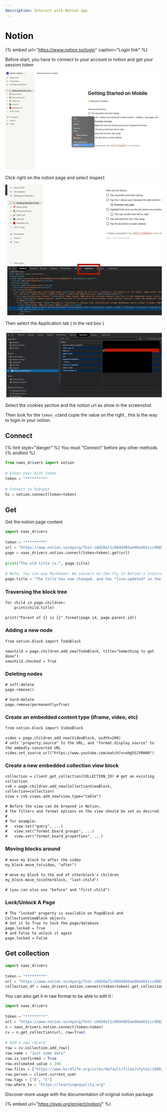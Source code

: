 ```yaml
---
description: Interact with Notion app
---
```


# Notion

{% embed url="https://www.notion.so/login" caption="Login link" %}

Before start, you have to connect to your account in notion and get your session token

![](../.gitbook/assets/screenshot-2021-02-10-at-22.34.57.png)

Click right on the notion page and select inspect

![](../.gitbook/assets/screenshot-2021-02-10-at-22.39.29.png)

Then select the Application tab \( in the red box \)

![](../.gitbook/assets/screenshot-2021-02-10-at-22.35.34.png)

Select the cookies section and the notion url as show in the screenshot 

Then look for the `token_v2`and copie the value on the right , this is the way to login in your notion.

## Connect

{% hint style="danger" %}
You must "Connect" before any other methods
{% endhint %}

```python
from naas_drivers import notion

# Enter your Auth token
token = "*********"

# Connect to hubspot
hs = notion.connect(token=token)
```

## Get

Get the notion page content

```python
import naas_drivers

token = "*********"
url = "https://www.notion.so/myorg/Test-c0d20a71c0944985ae96e661ccc99821"
page = naas_drivers.notion.connect(token=token).get(url)

print("The old title is:", page.title)

# Note: You can use Markdown! We convert on-the-fly to Notion's internal formatted text data structure.
page.title = "The title has now changed, and has *live-updated* in the browser!"
```

### Traversing the block tree

```text
for child in page.children:
    print(child.title)

print("Parent of {} is {}".format(page.id, page.parent.id))
```

### Adding a new node

```text
from notion.block import TodoBlock

newchild = page.children.add_new(TodoBlock, title="Something to get done")
newchild.checked = True
```

### Deleting nodes

```text
# soft-delete
page.remove()

# hard-delete
page.remove(permanently=True)
```

### Create an embedded content type \(iframe, video, etc\)

```text
from notion.block import VideoBlock

video = page.children.add_new(VideoBlock, width=200)
# sets "property.source" to the URL, and "format.display_source" to the embedly-converted URL
video.set_source_url("https://www.youtube.com/watch?v=oHg5SJYRHA0")
```

### Create a new embedded collection view block

```text
collection = client.get_collection(COLLECTION_ID) # get an existing collection
cvb = page.children.add_new(CollectionViewBlock, collection=collection)
view = cvb.views.add_new(view_type="table")

# Before the view can be browsed in Notion, 
# the filters and format options on the view should be set as desired.
# 
# for example:
#   view.set("query", ...)
#   view.set("format.board_groups", ...)
#   view.set("format.board_properties", ...)
```

### Moving blocks around

```text
# move my block to after the video
my_block.move_to(video, "after")

# move my block to the end of otherblock's children
my_block.move_to(otherblock, "last-child")

# (you can also use "before" and "first-child")
```

### Lock/Unlock A Page

```text
# The "locked" property is available on PageBlock and CollectionViewBlock objects
# Set it to True to lock the page/database
page.locked = True
# and False to unlock it again
page.locked = False
```

## Get collection

```python
import naas_drivers

token = "*********"
url = "https://www.notion.so/myorg/Test-c0d20a71c0944985ae96e661ccc99821"
collection_df = naas_drivers.notion.connect(token=token).get_collection(url)
```

You can also get it in raw format to be able to edit it :

```python
import naas_drivers

token = "*********"
url = "https://www.notion.so/myorg/Test-c0d20a71c0944985ae96e661ccc99821"
n = naas_drivers.notion.connect(token=token)
cv = n.get_collection(url, raw=True)

# Add a new record
row = cv.collection.add_row()
row.name = "Just some data"
row.is_confirmed = True
row.estimated_value = 399
row.files = ["https://www.birdlife.org/sites/default/files/styles/1600/public/slide.jpg"]
row.person = client.current_user
row.tags = ["A", "C"]
row.where_to = "https://learningequality.org"
```

Discover more usage with the documentation of original notion package

{% embed url="https://pypi.org/project/notion/" %}

